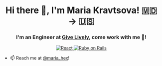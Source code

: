 <h1 align="center">
<br>
  Hi there 👋, I'm Maria Kravtsova! 🇲🇩 -> 🇺🇸
  <br>
</h1>
<h3 align="center">
  I'm an Engineer at <a href="https://www.givelively.org">Give Lively</a>, come work with me 👯!
 </h3>


<p align="center">
  <a href="https://reactjs.org/">
    <img src="https://img.shields.io/badge/React-61DBFB.svg?style=flat-square" alt="React">
  </a>
  <a href="https://reactjs.org/">
    <img src="https://img.shields.io/badge/RubyOnRails-red.svg?style=flat-square" alt="Ruby on Rails">
  </a>
</p>


- 📫 Reach me at [@maria_hex](https://twitter.com/maria_hex)!

